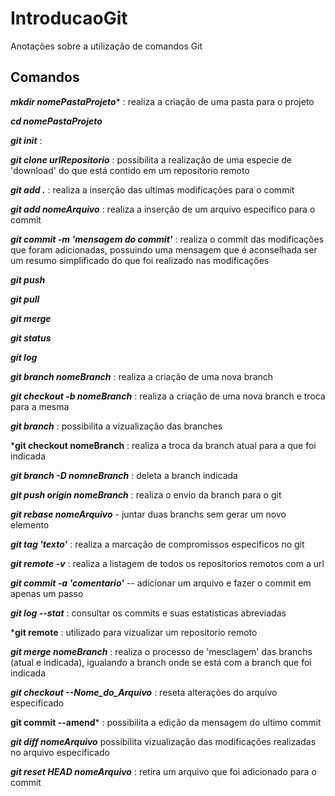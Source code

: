 # IntroducaoGit
Anotações sobre a utilização de comandos Git

## Comandos

***mkdir nomePastaProjeto**** : realiza a criação de uma pasta para o projeto

***cd nomePastaProjeto***

***git init*** :  

***git clone urlRepositorio*** : possibilita a realização de uma especie de 'download' do que está contido em um repositorio remoto

***git add .*** : realiza a inserção das ultimas modificações para o commit

***git add nomeArquivo*** : realiza a inserção de um arquivo especifico para o commit 

***git commit -m 'mensagem do commit'*** : realiza o commit das modificações que foram adicionadas, possuindo uma mensagem que é aconselhada ser um resumo simplificado do que foi realizado nas modificações

***git push***

***git pull***

***git merge***

***git status***

***git log***

***git branch nomeBranch*** : realiza a criação de uma nova branch

***git checkout -b nomeBranch*** : realiza a criação de uma nova branch e troca para a mesma

***git branch*** : possibilita a vizualização das branches  

***git checkout nomeBranch** : realiza a troca da branch atual para a que foi indicada 

***git branch -D nomneBranch*** : deleta a branch indicada 

***git push origin nomeBranch*** : realiza o envio da branch para o git  

***git rebase nomeArquivo*** - juntar duas branchs sem gerar um novo elemento 

***git tag 'texto'*** : realiza a marcação de compromissos especificos no git

***git remote -v*** : realiza a listagem de todos os repositorios remotos com a url 

***git commit -a 'comentario'*** -- adicionar um arquivo e fazer o commit em apenas um passo 

***git log --stat*** : consultar os commits e suas estatisticas abreviadas

***git remote** : utilizado para vizualizar um repositorio remoto

***git merge nomeBranch*** : realiza o processo de 'mesclagem' das branchs (atual e indicada), igualando a branch onde se está com a branch que foi indicada

***git checkout --Nome_do_Arquivo*** : reseta alterações do arquivo especificado

**git commit --amend*** : possibilita a edição da mensagem do ultimo commit

***git diff nomeArquivo*** possibilita vizualização das modificações realizadas no arquivo especificado

***git reset HEAD nomeArquivo*** : retira um arquivo que foi adicionado para o commit

 
